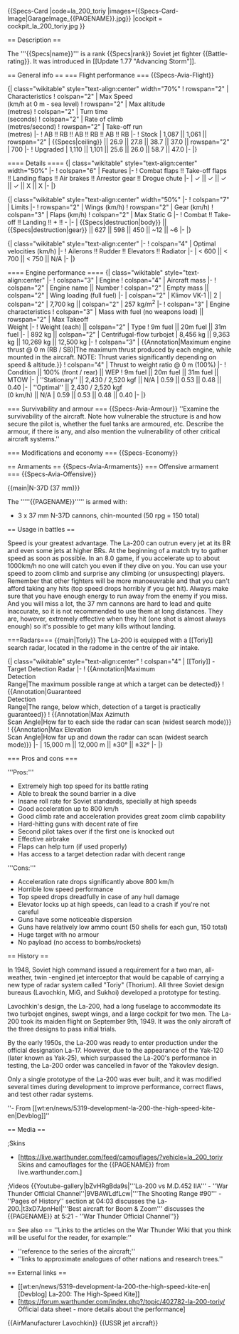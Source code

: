 {{Specs-Card
|code=la_200_toriy
|images={{Specs-Card-Image|GarageImage_{{PAGENAME}}.jpg}}
|cockpit = cockpit_la_200_toriy.jpg
}}

== Description ==
<!-- ''In the description, the first part should be about the history of and the creation and combat usage of the aircraft, as well as its key features. In the second part, tell the reader about the aircraft in the game. Insert a screenshot of the vehicle, so that if the novice player does not remember the vehicle by name, he will immediately understand what kind of vehicle the article is talking about.'' -->
The '''{{Specs|name}}''' is a rank {{Specs|rank}} Soviet jet fighter {{Battle-rating}}. It was introduced in [[Update 1.77 "Advancing Storm"]].

== General info ==
=== Flight performance ===
{{Specs-Avia-Flight}}
<!-- ''Describe how the aircraft behaves in the air. Speed, manoeuvrability, acceleration and allowable loads - these are the most important characteristics of the vehicle.'' -->

{| class="wikitable" style="text-align:center" width="70%"
! rowspan="2" | Characteristics
! colspan="2" | Max Speed<br>(km/h at 0 m - sea level)
! rowspan="2" | Max altitude<br>(metres)
! colspan="2" | Turn time<br>(seconds)
! colspan="2" | Rate of climb<br>(metres/second)
! rowspan="2" | Take-off run<br>(metres)
|-
! AB !! RB !! AB !! RB !! AB !! RB
|-
! Stock
| 1,087 || 1,061 || rowspan="2" | {{Specs|ceiling}} || 26.9 || 27.8 || 38.7 || 37.0 || rowspan="2" | 700
|-
! Upgraded
| 1,110 || 1,101 || 25.6 || 26.0 || 58.7 || 47.0
|-
|}

==== Details ====
{| class="wikitable" style="text-align:center" width="50%"
|-
! colspan="6" | Features
|-
! Combat flaps !! Take-off flaps !! Landing flaps !! Air brakes !! Arrestor gear !! Drogue chute
|-
| ✓ || ✓ || ✓ || ✓ || X || X     <!-- ✓ -->
|-
|}

{| class="wikitable" style="text-align:center" width="50%"
|-
! colspan="7" | Limits
|-
! rowspan="2" | Wings (km/h)
! rowspan="2" | Gear (km/h)
! colspan="3" | Flaps (km/h)
! colspan="2" | Max Static G
|-
! Combat !! Take-off !! Landing !! + !! -
|-
| {{Specs|destruction|body}} || {{Specs|destruction|gear}} || 627 || 598 || 450 || ~12 || ~6
|-
|}

{| class="wikitable" style="text-align:center"
|-
! colspan="4" | Optimal velocities (km/h)
|-
! Ailerons !! Rudder !! Elevators !! Radiator
|-
| < 600 || < 700 || < 750 || N/A
|-
|}

==== Engine performance ====
{| class="wikitable" style="text-align:center"
|-
! colspan="3" | Engine
! colspan="4" | Aircraft mass
|-
! colspan="2" | Engine name || Number
! colspan="2" | Empty mass || colspan="2" | Wing loading (full fuel)
|-
| colspan="2" | Klimov VK-1 || 2
| colspan="2" | 7,700 kg || colspan="2" | 257 kg/m<sup>2</sup>
|-
! colspan="3" | Engine characteristics
! colspan="3" | Mass with fuel (no weapons load) || rowspan="2" | Max Takeoff<br />Weight
|-
! Weight (each) || colspan="2" | Type
! 9m fuel || 20m fuel || 31m fuel
|-
| 892 kg || colspan="2" | Centrifugal-flow turbojet
| 8,456 kg || 9,363 kg || 10,269 kg || 12,500 kg
|-
! colspan="3" | {{Annotation|Maximum engine thrust @ 0 m (RB / SB)|The maximum thrust produced by each engine, while mounted in the aircraft. NOTE: Thrust varies significantly depending on speed & altitude.}}
! colspan="4" | Thrust to weight ratio @ 0 m (100%)
|-
! Condition || 100% (front / rear) || WEP
! 9m fuel || 20m fuel || 31m fuel || MTOW
|-
| ''Stationary'' || 2,430 / 2,520 kgf || N/A
| 0.59 || 0.53 || 0.48 || 0.40
|-
| ''Optimal'' || 2,430 / 2,520 kgf<br />(0 km/h) || N/A
| 0.59 || 0.53 || 0.48 || 0.40
|-
|}

=== Survivability and armour ===
{{Specs-Avia-Armour}}
''Examine the survivability of the aircraft. Note how vulnerable the structure is and how secure the pilot is, whether the fuel tanks are armoured, etc. Describe the armour, if there is any, and also mention the vulnerability of other critical aircraft systems.''

=== Modifications and economy ===
{{Specs-Economy}}

== Armaments ==
{{Specs-Avia-Armaments}}
=== Offensive armament ===
{{Specs-Avia-Offensive}}
<!-- ''Describe the offensive armament of the aircraft, if any. Describe how effective the cannons and machine guns are in a battle, and also what belts or drums are better to use. If there is no offensive weaponry, delete this subsection.'' -->
{{main|N-37D (37 mm)}}

The '''''{{PAGENAME}}''''' is armed with:

* 3 x 37 mm N-37D cannons, chin-mounted (50 rpg = 150 total)

== Usage in battles ==
<!-- ''Describe the tactics of playing in the aircraft, the features of using aircraft in a team and advice on tactics. Refrain from creating a "guide" - do not impose a single point of view, but instead, give the reader food for thought. Examine the most dangerous enemies and give recommendations on fighting them. If necessary, note the specifics of the game in different modes (AB, RB, SB).'' -->

Speed is your greatest advantage. The La-200 can outrun every jet at its BR and even some jets at higher BRs. At the beginning of a match try to gather speed as soon as possible. In an 8.0 game, if you accelerate up to about 1000km/h no one will catch you even if they dive on you. You can use your speed to zoom climb and surprise any climbing (or unsuspecting) players. Remember that other fighters will be more manoeuvrable and that you can't afford taking any hits (top speed drops horribly if you get hit). Always make sure that you have enough energy to run away from the enemy if you miss. And you will miss a lot, the 37 mm cannons are hard to lead and quite inaccurate, so it is not recommended to use them at long distances. They are, however, extremely effective when they hit (one shot is almost always enough) so it's possible to get many kills without landing.

===Radars===
{{main|Toriy}}
The La-200 is equipped with a [[Toriy]] search radar, located in the radome in the centre of the air intake.

{| class="wikitable" style="text-align:center"
! colspan="4" | [[Toriy]] - Target Detection Radar
|-
! {{Annotation|Maximum<br/>Detection<br/>Range|The maximum possible range at which a target can be detected}}
! {{Annotation|Guaranteed<br/>Detection<br/>Range|The range, below which, detection of a target is practically guaranteed}}
! {{Annotation|Max Azimuth<br/>Scan Angle|How far to each side the radar can scan (widest search mode)}}
! {{Annotation|Max Elevation<br/>Scan Angle|How far up and down the radar can scan (widest search mode)}}
|-
| 15,000 m || 12,000 m || ±30° || ±32°
|-
|}

=== Pros and cons ===
<!-- ''Summarise and briefly evaluate the vehicle in terms of its characteristics and combat effectiveness. Mark its pros and cons in the bulleted list. Try not to use more than 6 points for each of the characteristics. Avoid using categorical definitions such as "bad", "good" and the like - use substitutions with softer forms such as "inadequate" and "effective".'' -->

'''Pros:'''

* Extremely high top speed for its battle rating
* Able to break the sound barrier in a dive
* Insane roll rate for Soviet standards, specially at high speeds
* Good acceleration up to 800 km/h
* Good climb rate and acceleration provides great zoom climb capability
* Hard-hitting guns with decent rate of fire
* Second pilot takes over if the first one is knocked out
* Effective airbrake
* Flaps can help turn (if used properly)
* Has access to a target detection radar with decent range

'''Cons:'''

* Acceleration rate drops significantly above 800 km/h
* Horrible low speed performance
* Top speed drops dreadfully in case of any hull damage
* Elevator locks up at high speeds, can lead to a crash if you're not careful
* Guns have some noticeable dispersion
* Guns have relatively low ammo count (50 shells for each gun, 150 total)
* Huge target with no armour
* No payload (no access to bombs/rockets)

== History ==
<!-- ''Describe the history of the creation and combat usage of the aircraft in more detail than in the introduction. If the historical reference turns out to be too long, take it to a separate article, taking a link to the article about the vehicle and adding a block "/History" (example: <nowiki>https://wiki.warthunder.com/(Vehicle-name)/History</nowiki>) and add a link to it here using the <code>main</code> template. Be sure to reference text and sources by using <code><nowiki><ref></ref></nowiki></code>, as well as adding them at the end of the article with <code><nowiki><references /></nowiki></code>. This section may also include the vehicle's dev blog entry (if applicable) and the in-game encyclopedia description (under <code><nowiki>=== In-game description ===</nowiki></code>, also if applicable).'' -->

In 1948, Soviet high command issued a requirement for a two man, all-weather, twin -engined jet interceptor that would be capable of carrying a new type of radar system called "Toriy" (Thorium). All three Soviet design bureaus (Lavochkin, MiG, and Sukhoi) developed a prototype for testing.

Lavochkin's design, the La-200, had a long fuselage to accommodate its two turbojet engines, swept wings, and a large cockpit for two men. The La-200 took its maiden flight on September 9th, 1949. It was the only aircraft of the three designs to pass initial trials.

By the early 1950s, the La-200 was ready to enter production under the official designation La-17. However, due to the appearance of the Yak-120 (later known as Yak-25), which surpassed the La-200's performance in testing, the La-200 order was cancelled in favor of the Yakovlev design.

Only a single prototype of the La-200 was ever built, and it was modified several times during development to improve performance, correct flaws, and test other radar systems.

''- From [[wt:en/news/5319-development-la-200-the-high-speed-kite-en|Devblog]]''

== Media ==
<!-- ''Excellent additions to the article would be video guides, screenshots from the game, and photos.'' -->

;Skins

* [https://live.warthunder.com/feed/camouflages/?vehicle=la_200_toriy Skins and camouflages for the {{PAGENAME}} from live.warthunder.com.]

;Videos
{{Youtube-gallery|bZvHRgBda9s|'''La-200 vs M.D.452 IIA''' - ''War Thunder Official Channel''|9VBAWLdfLcw|'''The Shooting Range #90''' - ''Pages of History'' section at 04:03 discusses the La-200.|t3xD7JpnHeI|'''Best aircraft for Boom & Zoom''' discusses the {{PAGENAME}} at 5:21 - ''War Thunder Official Channel''}}

== See also ==
''Links to the articles on the War Thunder Wiki that you think will be useful for the reader, for example:''

* ''reference to the series of the aircraft;''
* ''links to approximate analogues of other nations and research trees.''

== External links ==
<!-- ''Paste links to sources and external resources, such as:''
* ''topic on the official game forum;''
* ''other literature.'' -->

* [[wt:en/news/5319-development-la-200-the-high-speed-kite-en|[Devblog] La-200: The High-Speed Kite]]
* [https://forum.warthunder.com/index.php?/topic/402782-la-200-toriy/ Official data sheet - more details about the performance]

{{AirManufacturer Lavochkin}}
{{USSR jet aircraft}}